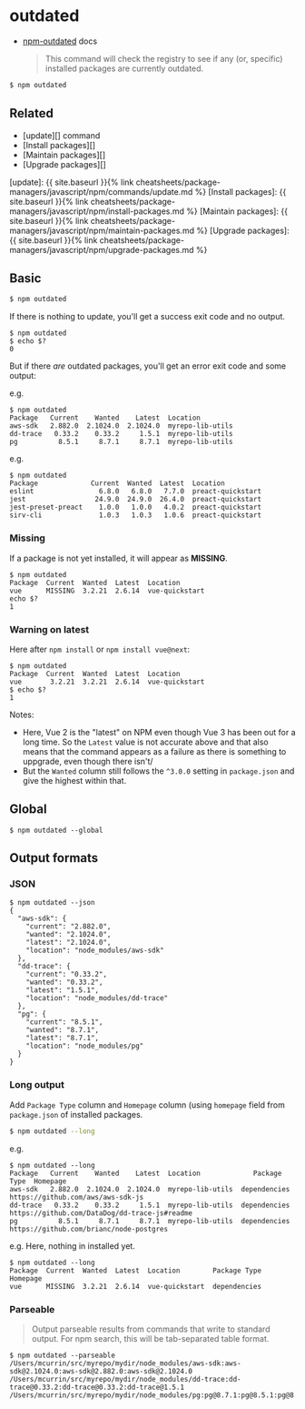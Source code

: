 # outdated

- [npm-outdated](https://docs.npmjs.com/cli/v7/commands/npm-outdated) docs
    > This command will check the registry to see if any (or, specific) installed packages are currently outdated.

```sh
$ npm outdated
```


## Related

- [update][] command
- [Install packages][]
- [Maintain packages][]
- [Upgrade packages][]

[update]: {{ site.baseurl }}{% link cheatsheets/package-managers/javascript/npm/commands/update.md %}
[Install packages]: {{ site.baseurl }}{% link cheatsheets/package-managers/javascript/npm/install-packages.md %}
[Maintain packages]: {{ site.baseurl }}{% link cheatsheets/package-managers/javascript/npm/maintain-packages.md %}
[Upgrade packages]: {{ site.baseurl }}{% link cheatsheets/package-managers/javascript/npm/upgrade-packages.md %}


## Basic

```sh
$ npm outdated
```

If there is nothing to update, you'll get a success exit code and no output.

```console
$ npm outdated
$ echo $?
0
```

But if there _are_ outdated packages, you'll get an error exit code and some output:

e.g.

```console
$ npm outdated
Package   Current    Wanted    Latest  Location
aws-sdk   2.882.0  2.1024.0  2.1024.0  myrepo-lib-utils
dd-trace   0.33.2    0.33.2     1.5.1  myrepo-lib-utils
pg          8.5.1     8.7.1     8.7.1  myrepo-lib-utils
```

e.g.

```console
$ npm outdated
Package             Current  Wanted  Latest  Location
eslint                6.8.0   6.8.0   7.7.0  preact-quickstart
jest                 24.9.0  24.9.0  26.4.0  preact-quickstart
jest-preset-preact    1.0.0   1.0.0   4.0.2  preact-quickstart
sirv-cli              1.0.3   1.0.3   1.0.6  preact-quickstart
```

### Missing

If a package is not yet installed, it will appear as **MISSING**.

```console
$ npm outdated
Package  Current  Wanted  Latest  Location
vue      MISSING  3.2.21  2.6.14  vue-quickstart
echo $?
1
```

### Warning on latest

Here after `npm install` or `npm install vue@next`:

```console
$ npm outdated
Package  Current  Wanted  Latest  Location
vue       3.2.21  3.2.21  2.6.14  vue-quickstart
$ echo $?
1
```

Notes:

- Here, Vue 2 is the "latest" on NPM even though Vue 3 has been out for a long time. So the `Latest` value is not accurate above and that also means that the command appears as a failure as there is something to uppgrade, even though there isn't/
- But the `Wanted` column still follows the `^3.0.0` setting in `package.json` and give the highest within that.


## Global

```console
$ npm outdated --global
```


## Output formats

### JSON

```console
$ npm outdated --json
{
  "aws-sdk": {
    "current": "2.882.0",
    "wanted": "2.1024.0",
    "latest": "2.1024.0",
    "location": "node_modules/aws-sdk"
  },
  "dd-trace": {
    "current": "0.33.2",
    "wanted": "0.33.2",
    "latest": "1.5.1",
    "location": "node_modules/dd-trace"
  },
  "pg": {
    "current": "8.5.1",
    "wanted": "8.7.1",
    "latest": "8.7.1",
    "location": "node_modules/pg"
  }
}
```

### Long output

Add `Package Type` column and `Homepage` column (using `homepage` field from `package.json` of installed packages.

```sh
$ npm outdated --long
```

e.g.

```console
$ npm outdated --long
Package   Current    Wanted    Latest  Location             Package Type  Homepage
aws-sdk   2.882.0  2.1024.0  2.1024.0  myrepo-lib-utils  dependencies  https://github.com/aws/aws-sdk-js
dd-trace   0.33.2    0.33.2     1.5.1  myrepo-lib-utils  dependencies  https://github.com/DataDog/dd-trace-js#readme
pg          8.5.1     8.7.1     8.7.1  myrepo-lib-utils  dependencies  https://github.com/brianc/node-postgres
```

e.g. Here, nothing in installed yet.

```console
$ npm outdated --long
Package  Current  Wanted  Latest  Location        Package Type  Homepage
vue      MISSING  3.2.21  2.6.14  vue-quickstart  dependencies
```

### Parseable

> Output parseable results from commands that write to standard output. For npm search, this will be tab-separated table format.


```console
$ npm outdated --parseable
/Users/mcurrin/src/myrepo/mydir/node_modules/aws-sdk:aws-sdk@2.1024.0:aws-sdk@2.882.0:aws-sdk@2.1024.0
/Users/mcurrin/src/myrepo/mydir/node_modules/dd-trace:dd-trace@0.33.2:dd-trace@0.33.2:dd-trace@1.5.1
/Users/mcurrin/src/myrepo/mydir/node_modules/pg:pg@8.7.1:pg@8.5.1:pg@8.7.1
```
